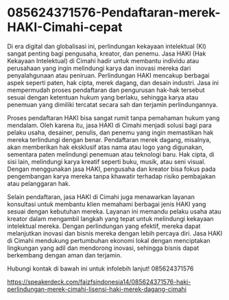 # 085624371576-Pendaftaran-merek-HAKI-Cimahi-cepat
Di era digital dan globalisasi ini, perlindungan kekayaan intelektual (KI) sangat penting bagi pengusaha, kreator, dan penemu. Jasa HAKI (Hak Kekayaan Intelektual) di Cimahi hadir untuk membantu individu atau perusahaan yang ingin melindungi karya dan inovasi mereka dari penyalahgunaan atau peniruan. Perlindungan HAKI mencakup berbagai aspek seperti paten, hak cipta, merek dagang, dan desain industri. Jasa ini mempermudah proses pendaftaran dan pengurusan hak-hak tersebut sesuai dengan ketentuan hukum yang berlaku, sehingga karya atau penemuan yang dimiliki tercatat secara sah dan terjamin perlindungannya.

Proses pendaftaran HAKI bisa sangat rumit tanpa pemahaman hukum yang mendalam. Oleh karena itu, jasa HAKI di Cimahi menjadi solusi bagi para pelaku usaha, desainer, penulis, dan penemu yang ingin memastikan hak mereka terlindungi dengan benar. Pendaftaran merek dagang, misalnya, akan memberikan hak eksklusif atas nama atau logo yang digunakan, sementara paten melindungi penemuan atau teknologi baru. Hak cipta, di sisi lain, melindungi karya kreatif seperti buku, musik, atau seni visual. Dengan menggunakan jasa HAKI, pengusaha dan kreator bisa fokus pada pengembangan karya mereka tanpa khawatir terhadap risiko pembajakan atau pelanggaran hak.

Selain pendaftaran, jasa HAKI di Cimahi juga menawarkan layanan konsultasi untuk membantu klien memahami berbagai jenis HAKI yang sesuai dengan kebutuhan mereka. Layanan ini memandu pelaku usaha atau kreator dalam mengambil langkah yang tepat untuk melindungi kekayaan intelektual mereka. Dengan perlindungan yang efektif, mereka dapat melanjutkan inovasi dan bisnis mereka dengan lebih percaya diri. Jasa HAKI di Cimahi mendukung pertumbuhan ekonomi lokal dengan menciptakan lingkungan yang adil dan mendorong inovasi, sehingga bisnis dapat berkembang dengan aman dan terjamin.

Hubungi kontak di bawah ini untuk infolebih lanjut!
085624371576

https://speakerdeck.com/faizfsindonesia14/085624371576-haki-perlindungan-merek-cimahi-lisensi-haki-merek-dagang-cimahi
